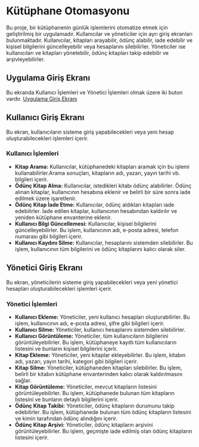 # Kütüphane Otomasyonu
Bu proje, bir kütüphanenin günlük işlemlerini otomatize etmek için geliştirilmiş bir uygulamadır. Kullanıcılar ve yöneticiler için ayrı giriş ekranları bulunmaktadır. Kullanıcılar, kitapları arayabilir, ödünç alabilir, iade edebilir ve kişisel bilgilerini güncelleyebilir veya hesaplarını silebilirler. Yöneticiler ise kullanıcıları ve kitapları yönetebilir, ödünç kitapları takip edebilir ve arşivleyebilirler.
## Uygulama Giriş Ekranı
Bu ekranda Kullanıcı İşlemleri ve Yönetici İşlemleri olmak üzere iki buton vardır.
[Uygulama Giriş Ekranı](https://r.resimlink.com/38FtDA4PzR.jpg)
## Kullanıcı Giriş Ekranı
Bu ekran, kullanıcıların sisteme giriş yapabilecekleri veya yeni hesap oluşturabilecekleri işlemleri içerir.

### Kullanıcı İşlemleri
* **Kitap Arama:** Kullanıcılar, kütüphanedeki kitapları aramak için bu işlemi kullanabilirler.Arama sonuçları, kitapların adı, yazarı, yayın tarihi vb. bilgileri içerir.
* **Ödünç Kitap Alma:** Kullanıcılar, istedikleri kitabı ödünç alabilirler. Ödünç alınan kitaplar, kullanıcının hesabına eklenir ve belirli bir süre sonra iade edilmek üzere işaretlenir.
* **Ödünç Kitap İade Etme:** Kullanıcılar, ödünç aldıkları kitapları iade edebilirler. İade edilen kitaplar, kullanıcının hesabından kaldırılır ve yeniden kütüphane envanterine eklenir.
* **Kullanıcı Bilgi Güncellemesi:** Kullanıcılar, kişisel bilgilerini güncelleyebilirler. Bu işlem, kullanıcının adı, e-posta adresi, telefon numarası gibi bilgileri içerir.
* **Kullanıcı Kaydını Silme:** Kullanıcılar, hesaplarını sistemden silebilirler. Bu işlem, kullanıcının tüm bilgilerini ve ödünç kitaplarını kalıcı olarak siler.

## Yönetici Giriş Ekranı
Bu ekran, yöneticilerin sisteme giriş yapabilecekleri veya yeni yönetici hesapları oluşturabilecekleri işlemleri içerir.

### Yönetici İşlemleri
* **Kullanıcı Ekleme:** Yöneticiler, yeni kullanıcı hesapları oluşturabilirler. Bu işlem, kullanıcının adı, e-posta adresi, şifre gibi bilgileri içerir.
* **Kullanıcı Silme:** Yöneticiler, kullanıcı hesaplarını sistemden silebilirler.
* **Kullanıcı Görüntüleme:** Yöneticiler, tüm kullanıcıların bilgilerini görüntüleyebilirler. Bu işlem, kütüphaneye kayıtlı tüm kullanıcıların listesini ve bunların kişisel bilgilerini içerir.
* **Kitap Ekleme:** Yöneticiler, yeni kitaplar ekleyebilirler. Bu işlem, kitabın adı, yazarı, yayın tarihi, kategori gibi bilgileri içerir.
* **Kitap Silme:** Yöneticiler, kütüphaneden kitapları silebilirler. Bu işlem, belirli bir kitabın kütüphane envanterinden kalıcı olarak kaldırılmasını sağlar.
* **Kitap Görüntüleme:** Yöneticiler, mevcut kitapların listesini görüntüleyebilirler. Bu işlem, kütüphanede bulunan tüm kitapların listesini ve bunların detaylı bilgilerini içerir.
* **Ödünç Kitap Takibi:** Yöneticiler, ödünç kitapların durumunu takip edebilirler. Bu işlem, kütüphanede bulunan tüm ödünç kitapların listesini ve kimin tarafından ödünç alındığını içerir.
* **Ödünç Kitap Arşivi:** Yöneticiler, ödünç kitapların arşivini görüntüleyebilirler. Bu işlem, geçmişte iade edilmiş olan ödünç kitapların listesini içerir.


